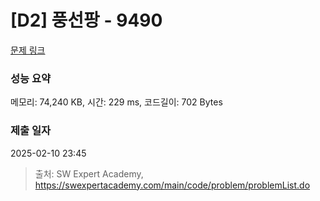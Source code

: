 # [D2] 풍선팡 - 9490 

[문제 링크](https://swexpertacademy.com/main/code/problem/problemDetail.do?contestProbId=AXAerAPaVXMDFARP) 

### 성능 요약

메모리: 74,240 KB, 시간: 229 ms, 코드길이: 702 Bytes

### 제출 일자

2025-02-10 23:45



> 출처: SW Expert Academy, https://swexpertacademy.com/main/code/problem/problemList.do